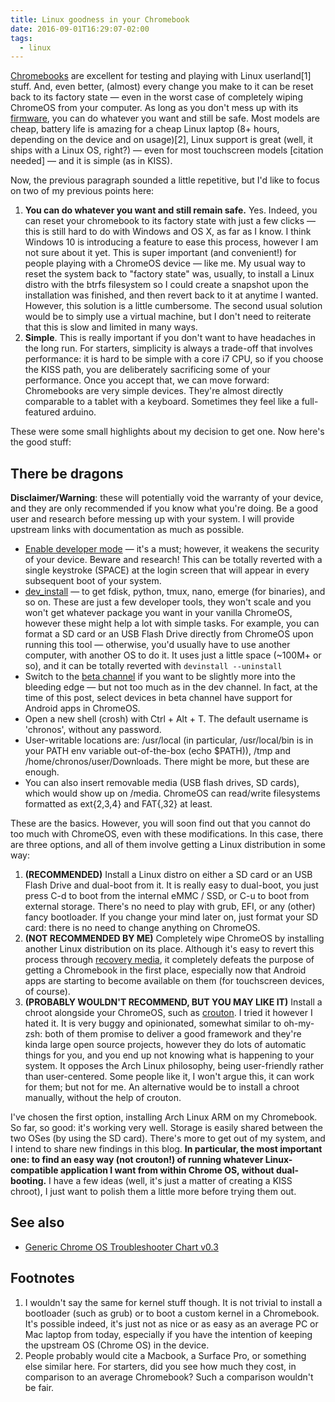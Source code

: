 ```yaml
---
title: Linux goodness in your Chromebook
date: 2016-09-01T16:29:07-02:00
tags:
  - linux
---
```


[Chromebooks](https://www.google.com.br/chromebook/) are excellent for testing
and playing with Linux userland[1] stuff. And, even better, (almost) every
change you make to it can be reset back to its factory state — even in the worst
case of completely wiping ChromeOS from your computer. As long as you don't mess
up with its [firmware](https://en.wikipedia.org/wiki/Firmware), you can do
whatever you want and still be safe. Most models are cheap, battery life is
amazing for a cheap Linux laptop (8+ hours, depending on the device and on
usage)[2], Linux support is great (well, it ships with a Linux OS, right?) —
even for most touchscreen models [citation needed] — and it is simple (as in
KISS).

<!--more-->

Now, the previous paragraph sounded a little repetitive, but I'd like to focus
on two of my previous points here:

1.  **You can do whatever you want and still remain safe.** Yes. Indeed, you can
    reset your chromebook to its factory state with just a few clicks — this is
    still hard to do with Windows and OS X, as far as I know. I think Windows 10
    is introducing a feature to ease this process, however I am not sure about
    it yet. This is super important (and convenient!) for people playing with a
    ChromeOS device — like me. My usual way to reset the system back to "factory
    state" was, usually, to install a Linux distro with the btrfs filesystem so
    I could create a snapshot upon the installation was finished, and then
    revert back to it at anytime I wanted. However, this solution is a little
    cumbersome. The second usual solution would be to simply use a virtual
    machine, but I don't need to reiterate that this is slow and limited in many
    ways.
1.  **Simple**. This is really important if you don't want to have headaches in
    the long run. For starters, simplicity is always a trade-off that involves
    performance: it is hard to be simple with a core i7 CPU, so if you choose
    the KISS path, you are deliberately sacrificing some of your performance.
    Once you accept that, we can move forward: Chromebooks are very simple
    devices. They're almost directly comparable to a tablet with a keyboard.
    Sometimes they feel like a full-featured arduino.

These were some small highlights about my decision to get one. Now here's the
good stuff:

## There be dragons

**Disclaimer/Warning**: these will potentially void the warranty of your device,
and they are only recommended if you know what you're doing. Be a good user and
research before messing up with your system. I will provide upstream links with
documentation as much as possible.

* [Enable developer
  mode](https://www.chromium.org/chromium-os/poking-around-your-chrome-os-device)
  — it's a must; however, it weakens the security of your device. Beware and
  research! This can be totally reverted with a single keystroke (SPACE) at the
  login screen that will appear in every subsequent boot of your system.
* [dev_install](https://www.chromium.org/chromium-os/how-tos-and-troubleshooting/install-software-on-base-images)
  — to get fdisk, python, tmux, nano, emerge (for binaries), and so on. These
  are just a few developer tools, they won't scale and you won't get whatever
  package you want in your vanilla ChromeOS, however these might help a lot with
  simple tasks. For example, you can format a SD card or an USB Flash Drive
  directly from ChromeOS upon running this tool — otherwise, you'd usually have
  to use another computer, with another OS to do it. It uses just a little space
  (~100M+ or so), and it can be totally reverted with `devinstall --uninstall`
* Switch to the [beta
  channel](https://support.google.com/chromebook/answer/1086915?hl=en) if you
  want to be slightly more into the bleeding edge — but not too much as in the
  dev channel. In fact, at the time of this post, select devices in beta channel
  have support for Android apps in ChromeOS.
* Open a new shell (crosh) with Ctrl + Alt + T. The default username is
  'chronos', without any password.
* User-writable locations are: /usr/local (in particular, /usr/local/bin is in
  your PATH env variable out-of-the-box (echo $PATH)), /tmp and
  /home/chronos/user/Downloads. There might be more, but these are enough.
* You can also insert removable media (USB flash drives, SD cards), which would
  show up on /media. ChromeOS can read/write filesystems formatted as ext{2,3,4}
  and FAT{,32} at least.

These are the basics. However, you will soon find out that you cannot do too
much with ChromeOS, even with these modifications. In this case, there are three
options, and all of them involve getting a Linux distribution in some way:

1.  **(RECOMMENDED)** Install a Linux distro on either a SD card or an USB Flash
    Drive and dual-boot from it. It is really easy to dual-boot, you just press
    C-d to boot from the internal eMMC / SSD, or C-u to boot from external
    storage. There's no need to play with grub, EFI, or any (other) fancy
    bootloader. If you change your mind later on, just format your SD card:
    there is no need to change anything on ChromeOS.
1.  **(NOT RECOMMENDED BY ME)** Completely wipe ChromeOS by installing another
    Linux distribution on its place. Although it's easy to revert this process
    through [recovery
    media](https://support.google.com/chromebook/answer/1080595), it completely
    defeats the purpose of getting a Chromebook in the first place, especially
    now that Android apps are starting to become available on them (for
    touchscreen devices, of course).
1.  **(PROBABLY WOULDN'T RECOMMEND, BUT YOU MAY LIKE IT)** Install a chroot
    alongside your ChromeOS, such as
    [crouton](https://github.com/dnschneid/crouton). I tried it however I hated
    it. It is very buggy and opinionated, somewhat similar to oh-my-zsh: both of
    them promise to deliver a good framework and they're kinda large open source
    projects, however they do lots of automatic things for you, and you end up
    not knowing what is happening to your system. It opposes the Arch Linux
    philosophy, being user-friendly rather than user-centered. Some people like
    it, I won't argue this, it can work for them; but not for me. An alternative
    would be to install a chroot manually, without the help of crouton.

I've chosen the first option, installing Arch Linux ARM on my Chromebook. So
far, so good: it's working very well. Storage is easily shared between the two
OSes (by using the SD card). There's more to get out of my system, and I intend
to share new findings in this blog. **In particular, the most important one: to
find an easy way (not crouton!) of running whatever Linux-compatible application
I want from within Chrome OS, without dual-booting.** I have a few ideas (well,
it's just a matter of creating a KISS chroot), I just want to polish them a
little more before trying them out.

## See also

* [Generic Chrome OS Troubleshooter Chart v0.3](https://imgur.com/BrVVyNi)

## Footnotes

1.  I wouldn't say the same for kernel stuff though. It is not trivial to
    install a bootloader (such as grub) or to boot a custom kernel in a
    Chromebook. It's possible indeed, it's just not as nice or as easy as an
    average PC or Mac laptop from today, especially if you have the intention of
    keeping the upstream OS (Chrome OS) in the device.
1.  People probably would cite a Macbook, a Surface Pro, or something else
    similar here. For starters, did you see how much they cost, in comparison to
    an average Chromebook? Such a comparison wouldn't be fair.
